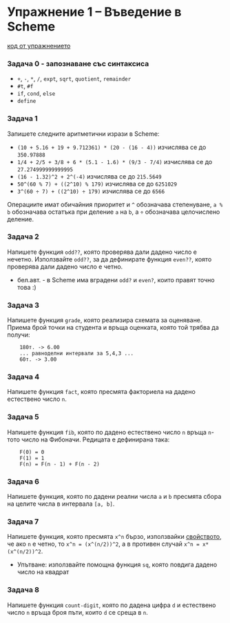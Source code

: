 # Упражнение 1 – Въведение в Scheme

[код от упражнението](ex01-solutions.rkt)

### Задача 0 - запознаване със синтаксиса
- `+`, `-`, `*`, `/`, `expt`, `sqrt`, `quotient`, `remainder`
- `#t`, `#f`
- `if`, `cond`, `else`
- `define`

### Задача 1
Запишете следните аритметични изрази в Scheme:
- `(10 + 5.16 + 19 + 9.712361) * (20 - (16 - 4))`    изчислява се до `350.97888`
- `1/4 + 2/5 + 3/8 + 6 * (5.1 - 1.6) * (9/3 - 7/4)`    изчислява се до `27.274999999999995`
- `(16 - 1.32)^2 + 2^(-4)`    изчислява се до `215.5649`
- `50^(60 % 7) + ((2^10) % 179)`    изчислява се до `6251029`
- `3^(60 ÷ 7) + ((2^10) ÷ 179)`    изчислява се до `6566`

Операциите имат обичайния приоритет и `^` обозначава степенуване, `a % b` обозначава остатъка при деление `a` на `b`, a `÷` обозначава целочислено деление.

### Задача 2
Напишете функция `odd??`, която проверява дали дадено число е нечетно. Използвайте `odd??`, за да дефинирате функция `even??`, която проверява дали дадено число е четно.
- бел.авт. - в Scheme има вградени `odd?` и `even?`, които правят точно това :)

### Задача 3
Напишете функция `grade`, която реализира схемата за оценяване. Приема брой точки на студента и връща оценката, която той трябва да получи:
```
    180т. -> 6.00
    ... равноделни интервали за 5,4,3 ...
    60т. -> 3.00
```

### Задача 4
Напишете функция `fact`, която пресмята факториела на дадено естествено число `n`.

### Задача 5
Напишете функция `fib`, която по дадено естествено число `n` връща `n`-тото число на Фибоначи. Редицата е дефинирана така:
```
    F(0) = 0
    F(1) = 1
    F(n) = F(n - 1) + F(n - 2)
```

### Задача 6
Напишете функция, която по дадени реални числа `a` и `b` пресмята сбора на целите числа в интервала `[a, b]`.

### Задача 7
Напишете функция, която пресмята `x^n` бързо, използвайки [свойството](https://en.wikipedia.org/wiki/Exponentiation_by_squaring), че ако `n` е четно, то `x^n = (x^(n/2))^2`, а в противен случай `x^n = x*(x^(n/2))^2`.
- Упътване: използвайте помощна функция `sq`, която повдига дадено число на квадрат

### Задача 8
Напишете функция `count-digit`, която по дадена цифра `d` и естествено число `n` връща броя пъти, които `d` се среща в `n`.
